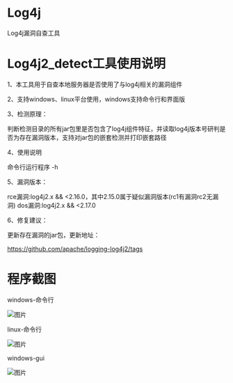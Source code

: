 # Log4j
Log4j漏洞自查工具

# Log4j2_detect工具使用说明
1、本工具用于自查本地服务器是否使用了与log4j相关的漏洞组件

2、支持windows、linux平台使用，windows支持命令行和界面版

3、检测原理：

判断检测目录的所有jar包里是否包含了log4j组件特征，并读取log4j版本号研判是否为存在漏洞版本，支持对jar包的嵌套检测并打印嵌套路径

4、使用说明

命令行运行程序 -h

5、漏洞版本：

rce漏洞:log4j2.x && <2.16.0，其中2.15.0属于疑似漏洞版本(rc1有漏洞rc2无漏洞)
dos漏洞:log4j2.x && <2.17.0

6、修复建议：

更新存在漏洞的jar包，更新地址：

https://github.com/apache/logging-log4j2/tags

# 程序截图

windows-命令行

![图片](http://r444q2fv9.hn-bkt.clouddn.com/win2-2.png)

linux-命令行

![图片](http://r444q2fv9.hn-bkt.clouddn.com/lin2-2.png)

windows-gui

![图片](http://r444q2fv9.hn-bkt.clouddn.com/wingui2-2.png)
